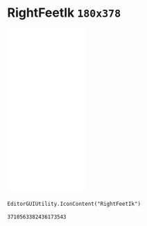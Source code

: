 # RightFeetIk `180x378`
<img src="/img/RightFeetIk.png" width=180 height=378>

``` CSharp
EditorGUIUtility.IconContent("RightFeetIk")
```
```
3710563382436173543
```

